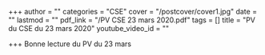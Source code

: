 +++
author = ""
categories = "CSE"
cover = "/postcover/cover1.jpg"
date = ""
lastmod = ""
pdf_link = "/PV CSE 23 mars 2020.pdf"
tags = []
title = "PV du CSE du 23 mars 2020"
youtube_video_id = ""

+++
Bonne lecture du PV du 23 mars